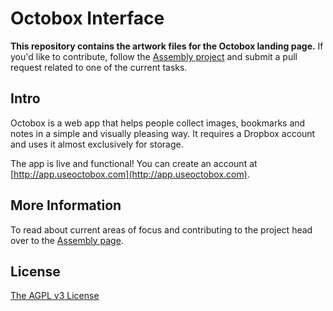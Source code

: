 Octobox Interface
=================

**This repository contains the artwork files for the Octobox landing page.**
If you'd like to contribute, follow the [Assembly project](https://assembly.com/octobox) and submit a pull request related to one of the current tasks. 

## Intro

Octobox is a web app that helps people collect images, bookmarks and notes in a simple and visually pleasing way. It requires a Dropbox account and uses it almost exclusively for storage.

The app is live and functional! You can create an account at [http://app.useoctobox.com](http://app.useoctobox.com).

## More Information
To read about current areas of focus and contributing to the project head over to the [Assembly page](https://assembly.com/octobox).

## License
[The AGPL v3 License](http://www.gnu.org/licenses/agpl-3.0.html)
